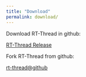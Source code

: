 ```yaml
---
title: "Download"
permalink: download/
---
```


Download RT-Thread in github:

[RT-Thread Release](https://github.com/RT-Thread/rt-thread/releases)

Fork RT-Thread from github:

[rt-thread@github](https://github.com/RT-Thread/rt-thread#fork-destination-box)
